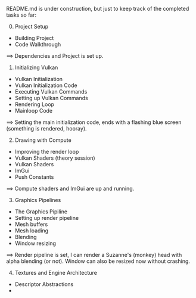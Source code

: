 README.md is under construction, but just to keep track of the completed tasks so far:

0. Project Setup

- Building Project
- Code Walkthrough

==> Dependencies and Project is set up.

1. Initializing Vulkan

- Vulkan Initialization
- Vulkan Initialization Code
- Executing Vulkan Commands
- Setting up Vulkan Commands
- Rendering Loop
- Mainloop Code

==> Setting the main initialization code, ends with a flashing blue screen (something is rendered, hooray).

2. Drawing with Compute

- Improving the render loop
- Vulkan Shaders (theory session)
- Vulkan Shaders
- ImGui
- Push Constants

==> Compute shaders and ImGui are up and running.

3. Graphics Pipelines

- The Graphics Pipiline
- Setting up render pipeline
- Mesh buffers
- Mesh loading
- Blending
- Window resizing

==> Render pipeline is set, I can render a Suzanne's (monkey) head with alpha blending (or not). Window can also be resized now without crashing.

4. Textures and Engine Architecture

- Descriptor Abstractions
- 

